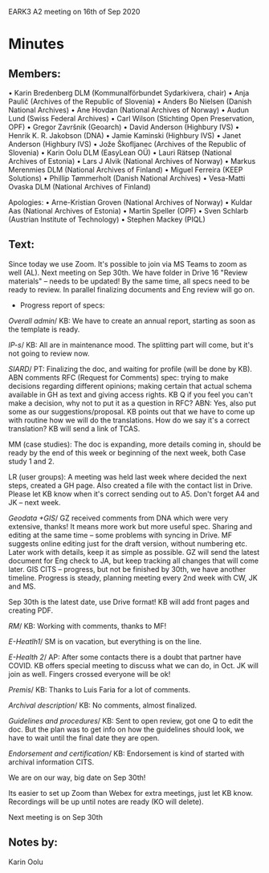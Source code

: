 EARK3 A2 meeting on 16th of Sep 2020

# Minutes

## Members:

• Karin Bredenberg DLM (Kommunalförbundet Sydarkivera, chair)
• Anja Paulič (Archives of the Republic of Slovenia) 
• Anders Bo Nielsen (Danish National Archives)
• Ane Hovdan (National Archives of Norway)
• Audun Lund (Swiss Federal Archives)
• Carl Wilson (Stichting Open Preservation, OPF)
• Gregor Završnik (Geoarch)
• David Anderson (Highbury IVS)
• Henrik K. R. Jakobson (DNA)
• Jamie Kaminski (Highbury IVS)
• Janet Anderson (Highbury IVS)
• Jože Škofljanec (Archives of the Republic of Slovenia)
• Karin Oolu DLM (EasyLean OÜ)
• Lauri Rätsep (National Archives of Estonia)
• Lars J Alvik (National Archives of Norway)
• Markus Merenmies DLM (National Archives of Finland)
• Miguel Ferreira (KEEP Solutions)
• Phillip Tømmerholt (Danish National Archives)
• Vesa-Matti Ovaska DLM (National Archives of Finland)

Apologies: 
• Arne-Kristian Groven (National Archives of Norway) 
• Kuldar Aas (National Archives of Estonia)
• Martin Speller (OPF)
• Sven Schlarb (Austrian Institute of Technology)
• Stephen Mackey (PIQL)





## Text: 

Since today we use Zoom. It's possible to join via MS Teams to zoom as well (AL). Next meeting on Sep 30th. We have folder in Drive 16 "Review materials" – needs to be updated! By the same time, all specs need to be ready to review. In parallel finalizing documents and Eng review will go on. 



- Progress report of specs:

*Overall admin*/ KB: We have to create an annual report, starting as soon as the template is ready.

*IP-s*/ KB: All are in maintenance mood. The splitting part will come, but it's not going to review now. 

*SIARD*/ PT: Finalizing the doc, and waiting for profile (will be done by KB). ABN comments RFC (Request for Comments) spec: trying to make decisions regarding different opinions; making certain that actual schema available in GH as text and giving access rights. KB Q if you feel you can't make a decision, why not to put it as a question in RFC? ABN: Yes, also put some as our suggestions/proposal. KB points out that we have to come up with routine how we will do the translations. How do we say it's a correct translation? KB will send a link of TCAS. 

MM (case studies): The doc is expanding, more details coming in, should be ready by the end of this week or beginning of the next week, both Case study 1 and 2. 

LR (user groups): A meeting was held last week where decided the next steps, created a GH page. Also created a file with the contact list in Drive. Please let KB know when it's correct sending out to A5. Don't forget A4 and JK – next week. 

*Geodata +GIS*/ GZ received comments from DNA which were very extensive, thanks! It means more work but more useful spec. Sharing and editing at the same time – some problems with syncing in Drive.  MF suggests online editing just for the draft version, without numbering etc. Later work with details, keep it as simple as possible. GZ will send the latest document for Eng check to JA, but keep tracking all changes that will come later. 
GIS CITS – progress, but not be finished by 30th, we have another timeline. Progress is steady, planning meeting every 2nd week with CW, JK and MS.  

Sep 30th is the latest date, use Drive format! KB will add front pages and creating PDF. 

*RM*/ KB: Working with comments, thanks to MF!

*E-Heatlh1*/ SM is on vacation, but everything is on the line. 

*E-Health 2*/ AP: After some contacts there is a doubt that partner have COVID. KB offers special meeting to discuss what we can do, in Oct. JK will join as well. Fingers crossed everyone will be ok!  

*Premis*/ KB: Thanks to Luis Faria for a lot of comments.

*Archival description*/ KB: No comments, almost finalized. 

*Guidelines and procedures*/ KB: Sent to open review, got one Q to edit the doc. But the plan was to get info on how the guidelines should look, we have to wait until the final date they are open. 

*Endorsement and certification*/ KB: Endorsement is kind of started with archival information CITS. 

We are on our way, big date on Sep 30th!

Its easier to set up Zoom than Webex for extra meetings, just let KB know. Recordings will be up until notes are ready (KO will delete).

Next meeting is on Sep 30th 

## Notes by: 

Karin Oolu
